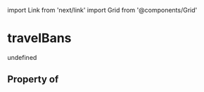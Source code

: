 import Link from 'next/link'
import Grid from '@components/Grid'

# travelBans

undefined

## Property of



